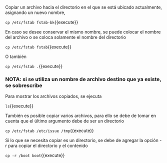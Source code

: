 Copiar un archivo hacia el directorio en el que se está ubicado actualmente, asignando un nuevo nombre, 

`cp /etc/fstab fstab-bk`{{execute}}

En caso se desee conservar el mismo nombre, se puede colocar el nombre del archivo o se coloca solamente el nombre del directorio

`cp /etc/fstab fstab`{{execute}}

O también

`cp /etc/fstab .`{{execute}}

### NOTA: si se utiliza un nombre de archivo destino que ya existe, se sobrescribe

Para mostrar los archivos copiados, se ejecuta

`ls`{{execute}}

También es posible copiar varios archivos, para ello se debe de tomar en cuenta que el último argumento debe de ser un directorio

`cp /etc/fstab /etc/issue /tmp`{{execute}}

Si lo que se necesita copiar es un directorio, se debe de agregar la opción -r para copiar el directorio y el contenido

`cp -r /boot boot`{{execute}}
